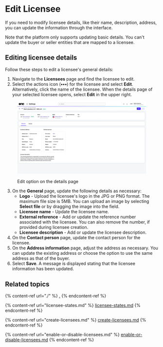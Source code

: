 # Edit Licensee

If you need to modify licensee details, like their name, description, address, you can update the information through the interface.&#x20;

Note that the platform only supports updating basic details. You can't update the buyer or seller entities that are mapped to a licensee.

## Editing licensee details

Follow these steps to edit a licensee's general details:&#x20;

1. Navigate to the **Licensees** page and find the licensee to edit. &#x20;
2. Select the actions icon (**•••**) for the licensee and select **Edit**. Alternatively, click the name of the licensee. When the details page of your selected licensee opens, select **Edit** in the upper right.

<figure><img src="../../../.gitbook/assets/image (1009).png" alt=""><figcaption><p>Edit option on the details page</p></figcaption></figure>

3. On the **General** page, update the following details as necessary:
   * **Logo** - Upload the licensee's logo in the JPG or PNG format. The maximum file size is 5MB. You can upload an image by selecting **Select file** or by dragging the image into the field.
   * **Licensee name** - Update the licensee name.
   * **External reference** - Add or update the reference number associated with the licensee. You can also remove the number, if provided during licensee creation.&#x20;
   * **Licensee description** - Add or update the licensee description.
4. On the **Contact person** page, update the contact person for the licensee.&#x20;
5. On the **Address information** page, adjust the address as necessary. You can update the existing address or choose the option to use the same address as that of the buyer.&#x20;
6. Select **Save**. A message is displayed stating that the licensee information has been updated.&#x20;

## Related topics

{% content-ref url="./" %}
[.](./)
{% endcontent-ref %}

{% content-ref url="licensee-states.md" %}
[licensee-states.md](licensee-states.md)
{% endcontent-ref %}

{% content-ref url="create-licensees.md" %}
[create-licensees.md](create-licensees.md)
{% endcontent-ref %}

{% content-ref url="enable-or-disable-licensees.md" %}
[enable-or-disable-licensees.md](enable-or-disable-licensees.md)
{% endcontent-ref %}
